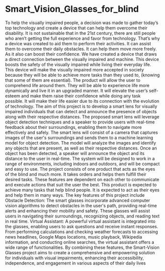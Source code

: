 # Smart_Vision_Glasses_for_blind
To help the visually impaired people, a decision was made to gather today’s top technology and
create a device that can help them overcome their disability. It is not sustainable that in the 21st
century, there are still people who aren’t getting the full experience and favor from technology.
That’s why a device was created to aid them to perform their activities. It can assist them to
overcome their daily obstacles. It can help them move more freely. As it also can boost their
confidence. We have created a device that draws a direct connection between
the visually impaired and machine.
This device boosts the safety of the visually impaired while living their everyday life.
This device will make the visually impaired more accepted in society because they will be able
to achieve more tasks than they used to, (knowing that some of them are essential). The product
will allow the user to comprehend life around them. They will be able to experience life more
dynamically and live it in an upgraded manner. It will elevate the user’s self-esteem and make
them raise their confidence while doing any task possible. It will make their life easier due to
its connection with the evolution of technology.
The aim of this project is to develop a smart lens for visually impaired individuals that can
detect and announce the presence of objects along with their respective distances. The
proposed smart lens will leverage object detection techniques and a speaker to provide users
with real-time feedback about their surroundings, enabling them to navigate more effectively
and safely.
The smart lens will consist of a camera that captures images of the user's surroundings and
sends them to a machine learning model for object detection. The model will analyze the
images and identify any objects that are present, as well as their respective distances. Once an
object has been detected, a speaker will announce the object and its distance to the user in
real-time. The system will be designed to work in a range of environments, including indoors
and outdoors, and will be compact and easy to use. The project consists of one product that
acts as the eyes of the blind and much more. It takes orders and helps them fulfill their desired
tasks.
These features are dependent on each other to communicate and execute actions that suit the
user the best. This product is expected to achieve many tasks that help blind people. It is
expected to act as their eyes and help them in many ways.
The key features of this project include
Obstacle Detection: The smart glasses incorporate advanced computer vision algorithms to
detect obstacles in the user's path, providing real-time alerts and enhancing their mobility and
safety. These glasses will assist users in navigating their surroundings, recognizing objects, and
reading text in real time.
Virtual Assistant: A powerful virtual assistant is integrated into the glasses, enabling users to
ask questions and receive instant responses. From performing calculations and checking
weather forecasts to accessing news headlines, Google Maps locations, music playback,
Wikipedia information, and conducting online searches, the virtual assistant offers a wide
range of functionalities.
By combining these features, the Smart-Vision Glasses project aims to create a comprehensive
and empowering solution for individuals with visual impairments, enhancing their
accessibility, independence, and engagement in various aspects of their daily lives
